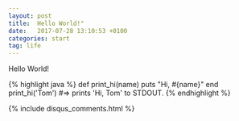 ```yaml
---
layout: post
title:  Hello World!"
date:   2017-07-28 13:10:53 +0100
categories: start
tag: life
---
```

Hello World!

{% highlight java %}
def print_hi(name)
  puts "Hi, #{name}"
end
print_hi('Tom')
#=> prints 'Hi, Tom' to STDOUT.
{% endhighlight %}

{% include disqus_comments.html %}
